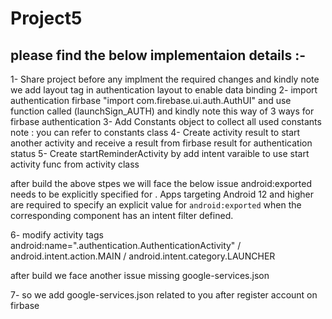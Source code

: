 # Project5
please find the below implementaion details :- 
-------------------------------------------------------
1- Share project before any implment the required changes 
and kindly note we add layout tag in authentication layout to enable data binding 
2- import authentication firbase "import com.firebase.ui.auth.AuthUI" and use function called (launchSign_AUTH)  and kindly note this way of 3 ways for firbase authentication 
3- Add Constants object to collect all used constants 
  note : you can refer to constants class 
4- Create activity result to start another activity and receive a result from firbase result for authentication status 
5- Create startReminderActivity by add intent varaible to use  start activity func from activity class 

after build the above stpes we will face the below issue 
android:exported needs to be explicitly specified for <activity>. Apps targeting Android 12 and higher are required to specify an explicit value for `android:exported` when the corresponding component has an intent filter defined. 
  
6-  modify activity tags  android:name=".authentication.AuthenticationActivity"  / android.intent.action.MAIN /  android.intent.category.LAUNCHER

  after build we face another issue missing google-services.json  
  
7- so we add google-services.json related to you after register account on firbase 






